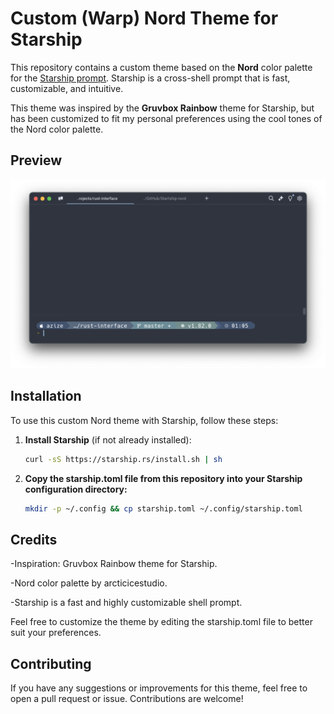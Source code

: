 # Custom (Warp) Nord Theme for Starship

This repository contains a custom theme based on the **Nord** color palette for the [Starship prompt](https://starship.rs/). Starship is a cross-shell prompt that is fast, customizable, and intuitive.

This theme was inspired by the **Gruvbox Rainbow** theme for Starship, but has been customized to fit my personal preferences using the cool tones of the Nord color palette.

## Preview

![Nord Theme for Starship](NordCustom.png)

## Installation

To use this custom Nord theme with Starship, follow these steps:

1. **Install Starship** (if not already installed):
   ```bash
   curl -sS https://starship.rs/install.sh | sh

2.	**Copy the starship.toml file from this repository into your Starship configuration directory:**
  	   ```bash
      mkdir -p ~/.config && cp starship.toml ~/.config/starship.toml

## Credits

-Inspiration: Gruvbox Rainbow theme for Starship.

-Nord color palette by arcticicestudio.

-Starship is a fast and highly customizable shell prompt.

Feel free to customize the theme by editing the starship.toml file to better suit your preferences.

## Contributing

If you have any suggestions or improvements for this theme, feel free to open a pull request or issue. Contributions are welcome!
